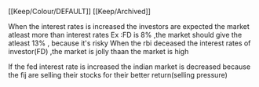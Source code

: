 [[Keep/Colour/DEFAULT]] [[Keep/Archived]] 

When the interest rates is increased the investors are expected the market atleast more than interest  rates
Ex :FD is 8% ,the market should give the atleast 13% , because it's risky 
When the rbi deceased the interest rates of investor(FD) ,the market is jolly thaan the market is high  

If the fed interest rate is increased the indian market is decreased because the fij are selling their stocks for their better return(selling pressure)
